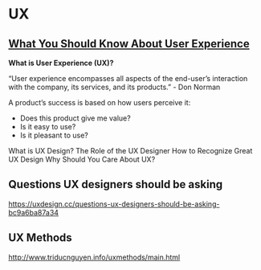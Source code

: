 # UX

## [What You Should Know About User Experience](https://theblog.adobe.com/what-is-ux-and-why-should-you-care/)


**What is User Experience (UX)?**

“User experience encompasses all aspects of the end-user’s interaction with the company, its services, and its products.” - Don Norman

A product’s success is based on how users perceive it:
- Does this product give me value?
- Is it easy to use?
- Is it pleasant to use?


What is UX Design?
The Role of the UX Designer
How to Recognize Great UX Design
Why Should You Care About UX?




## Questions UX designers should be asking
https://uxdesign.cc/questions-ux-designers-should-be-asking-bc9a6ba87a34


## UX Methods
http://www.triducnguyen.info/uxmethods/main.html
